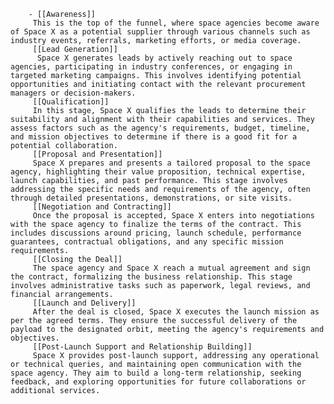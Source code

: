         - [[Awareness]]
         This is the top of the funnel, where space agencies become aware of Space X as a potential supplier through various channels such as industry events, referrals, marketing efforts, or media coverage.
         [[Lead Generation]]
          Space X generates leads by actively reaching out to space agencies, participating in industry conferences, or engaging in targeted marketing campaigns. This involves identifying potential opportunities and initiating contact with the relevant procurement managers or decision-makers.
         [[Qualification]]
         In this stage, Space X qualifies the leads to determine their suitability and alignment with their capabilities and services. They assess factors such as the agency's requirements, budget, timeline, and mission objectives to determine if there is a good fit for a potential collaboration.
         [[Proposal and Presentation]]
         Space X prepares and presents a tailored proposal to the space agency, highlighting their value proposition, technical expertise, launch capabilities, and past performance. This stage involves addressing the specific needs and requirements of the agency, often through detailed presentations, demonstrations, or site visits.
         [[Negotiation and Contracting]]
         Once the proposal is accepted, Space X enters into negotiations with the space agency to finalize the terms of the contract. This includes discussions around pricing, launch schedule, performance guarantees, contractual obligations, and any specific mission requirements.
         [[Closing the Deal]]
         The space agency and Space X reach a mutual agreement and sign the contract, formalizing the business relationship. This stage involves administrative tasks such as paperwork, legal reviews, and financial arrangements.
         [[Launch and Delivery]]
         After the deal is closed, Space X executes the launch mission as per the agreed terms. They ensure the successful delivery of the payload to the designated orbit, meeting the agency's requirements and objectives.
         [[Post-Launch Support and Relationship Building]]
         Space X provides post-launch support, addressing any operational or technical queries, and maintaining open communication with the space agency. They aim to build a long-term relationship, seeking feedback, and exploring opportunities for future collaborations or additional services.


